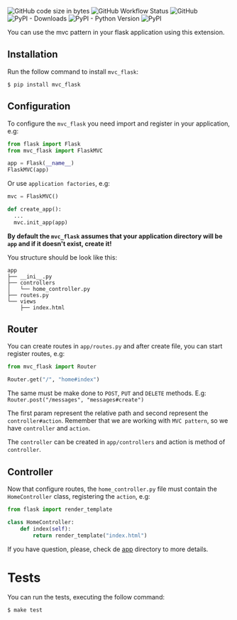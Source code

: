 ![GitHub code size in bytes](https://img.shields.io/github/languages/code-size/marcuxyz/mvc_flask) ![GitHub Workflow Status](https://img.shields.io/github/workflow/status/marcuxyz/mvc_flask/unit%20test) ![GitHub](https://img.shields.io/github/license/marcuxyz/mvc_flask) ![PyPI - Downloads](https://img.shields.io/pypi/dm/mvc_flask) ![PyPI - Python Version](https://img.shields.io/pypi/pyversions/mvc_flask) ![PyPI](https://img.shields.io/pypi/v/mvc_flask)

You can use the mvc pattern in your flask application using this extension.

## Installation

Run the follow command to install `mvc_flask`:

```shell
$ pip install mvc_flask
```

## Configuration

To configure the `mvc_flask` you need import and register in your application, e.g:


```python
from flask import Flask
from mvc_flask import FlaskMVC

app = Flask(__name__)
FlaskMVC(app)
```

Or use `application factories`, e.g:

```python
mvc = FlaskMVC()

def create_app():
  ...
  mvc.init_app(app)
```

**By default the `mvc_flask` assumes that your application directory will be `app` and if it doesn't exist, create it!**

You structure should be look like this: 

```text
app
├── __ini__.py
├── controllers
│   └── home_controller.py
├── routes.py
└── views
    ├── index.html
```

## Router
You can create routes in `app/routes.py` and after create file, you can start register routes, e.g:

```python
from mvc_flask import Router

Router.get("/", "home#index")
```

The same must be make done to `POST`, `PUT` and `DELETE` methods. E.g: `Router.post("/messages", "messages#create")`

The first param represent the relative path and second represent the `controller#action`. Remember that we are working with `MVC pattern`, so we have `controller` and `action`.

The `controller` can be created in `app/controllers` and action is method of `controller`.

## Controller

Now that configure routes, the `home_controller.py` file must contain the `HomeController` class, registering the `action`, e.g:  

```python
from flask import render_template

class HomeController:
    def index(self):
        return render_template("index.html")
```

If you have question, please, check de [app](https://github.com/marcuxyz/mvc_flask/tree/main/app) directory to more details.

# Tests

You can run the tests, executing the follow command:

```shell
$ make test
```
